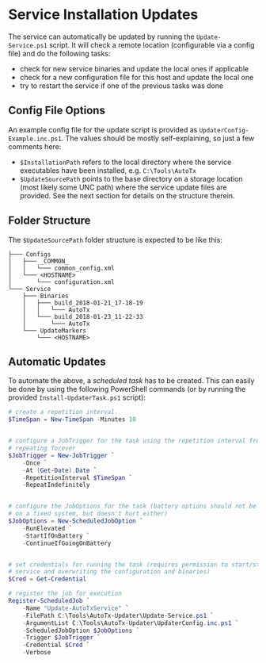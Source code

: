 Service Installation Updates
============================

The service can automatically be updated by running the `Update-Service.ps1`
script. It will check a remote location (configurable via a config file) and do
the following tasks:

- check for new service binaries and update the local ones if applicable
- check for a new configuration file for this host and update the local one
- try to restart the service if one of the previous tasks was done

Config File Options
-------------------

An example config file for the update script is provided as
`UpdaterConfig-Example.inc.ps1`. The values should be mostly self-explaining, so
just a few comments here:

- `$InstallationPath` refers to the local directory where the service
  executables have been installed, e.g. `C:\Tools\AutoTx`
- `$UpdateSourcePath` points to the base directory on a storage location (most
  likely some UNC path) where the service update files are provided. See the
  next section for details on the structure therein.

Folder Structure
----------------

The `$UpdateSourcePath` folder structure is expected to be like this:

```
├─── Configs
│   ├─── _COMMON_
│   │   └─── common_config.xml
│   └─── <HOSTNAME>
│       └─── configuration.xml
└─── Service
    ├─── Binaries
    │   ├─── build_2018-01-21_17-18-19
    │   │   └─── AutoTx
    │   └─── build_2018-01-23_11-22-33
    │       └─── AutoTx
    └─── UpdateMarkers
        └─── <HOSTNAME>
```

Automatic Updates
-----------------

To automate the above, a *scheduled task* has to be created. This can easily be
done by using the following PowerShell commands (or by running the provided
`Install-UpdaterTask.ps1` script):

```powershell
# create a repetition interval
$TimeSpan = New-TimeSpan -Minutes 10


# configure a JobTrigger for the task using the repetition interval from above,
# repeating forever
$JobTrigger = New-JobTrigger `
    -Once `
    -At (Get-Date).Date `
    -RepetitionInterval $TimeSpan `
    -RepeatIndefinitely


# configure the JobOptions for the task (battery options should not be required
# on a fixed system, but doesn't hurt either)
$JobOptions = New-ScheduledJobOption `
    -RunElevated `
    -StartIfOnBattery `
    -ContinueIfGoingOnBattery


# set credentials for running the task (requires permission to start/stop the
# service and overwriting the configuration and binaries)
$Cred = Get-Credential

# register the job for execution
Register-ScheduledJob `
    -Name "Update-AutoTxService" `
    -FilePath C:\Tools\AutoTx-Updater\Update-Service.ps1 `
    -ArgumentList C:\Tools\AutoTx-Updater\UpdaterConfig.inc.ps1 `
    -ScheduledJobOption $JobOptions `
    -Trigger $JobTrigger `
    -Credential $Cred `
    -Verbose
```